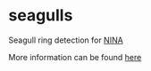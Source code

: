 # seagulls
Seagull ring detection for [NINA](https://www.nina.no/)

More information can be found [here](https://urbpop.no/mlkonkurranse/)
